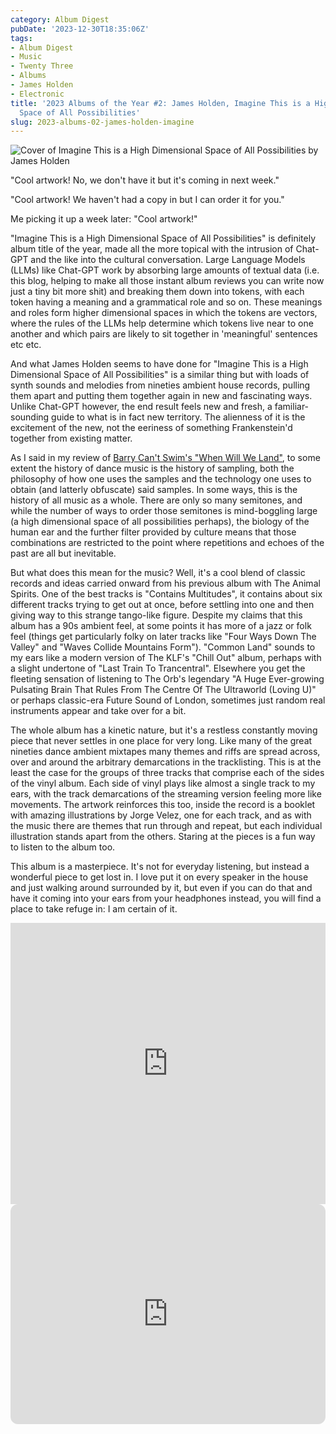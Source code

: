 ```yaml
---
category: Album Digest
pubDate: '2023-12-30T18:35:06Z'
tags:
- Album Digest
- Music
- Twenty Three
- Albums
- James Holden
- Electronic
title: '2023 Albums of the Year #2: James Holden, Imagine This is a High Dimensional
  Space of All Possibilities'
slug: 2023-albums-02-james-holden-imagine
---
```

![Cover of Imagine This is a High Dimensional Space of All Possibilities by James Holden](../../assets/images/albums-2023/james-holden-imagine.jpeg)

"Cool artwork! No, we don't have it but it's coming in next week."

"Cool artwork! We haven't had a copy in but I can order it for you."

Me picking it up a week later: "Cool artwork!"

"Imagine This is a High Dimensional Space of All Possibilities" is definitely album title of the year, made all the more topical with the intrusion of Chat-GPT and the like into the cultural conversation. Large Language Models (LLMs) like Chat-GPT work by absorbing large amounts of textual data (i.e. this blog, helping to make all those instant album reviews you can write now just a tiny bit more shit) and breaking them down into tokens, with each token having a meaning and a grammatical role and so on. These meanings and roles form higher dimensional spaces in which the tokens are vectors, where the rules of the LLMs help determine which tokens live near to one another and which pairs are likely to sit together in 'meaningful' sentences etc etc. 

And what James Holden seems to have done for "Imagine This is a High Dimensional Space of All Possibilities" is a similar thing but with loads of synth sounds and melodies from nineties ambient house records, pulling them apart and putting them together again in new and fascinating ways. Unlike Chat-GPT however, the end result feels new and fresh, a familiar-sounding guide to what is in fact new territory. The alienness of it is the excitement of the new, not the eeriness of something Frankenstein'd together from existing matter.

As I said in my review of [Barry Can't Swim's "When Will We Land"](/2023-albums-03-barry-cant-swim-when-will-we-land), to some extent the history of dance music is the history of sampling, both the philosophy of how one uses the samples and the technology one uses to obtain (and latterly obfuscate) said samples. In some ways, this is the history of all music as a whole. There are only so many semitones, and while the number of ways to order those semitones is mind-boggling large (a high dimensional space of all possibilities perhaps), the biology of the human ear and the further filter provided by culture means that those combinations are restricted to the point where repetitions and echoes of the past are all but inevitable.

But what does this mean for the music? Well, it's a cool blend of classic records and ideas carried onward from his previous album with The Animal Spirits. One of the best tracks is "Contains Multitudes", it contains about six different tracks trying to get out at once, before settling into one and then giving way to this strange tango-like figure. Despite my claims that this album has a 90s ambient feel, at some points it has more of a jazz or folk feel (things get particularly folky on later tracks like "Four Ways Down The Valley" and "Waves Collide Mountains Form"). "Common Land" sounds to my ears like a modern version of The KLF's "Chill Out" album, perhaps with a slight undertone of "Last Train To Trancentral". Elsewhere you get the fleeting sensation of listening to The Orb's legendary "A Huge Ever-growing Pulsating Brain That Rules From The Centre Of The Ultraworld (Loving U)" or perhaps classic-era Future Sound of London, sometimes just random real instruments appear and take over for a bit.

The whole album has a kinetic nature, but it's a restless constantly moving piece that never settles in one place for very long. Like many of the great nineties dance ambient mixtapes many themes and riffs are spread across, over and around the arbitrary demarcations in the tracklisting. This is at the least the case for the groups of three tracks that comprise each of the sides of the vinyl album. Each side of vinyl plays like almost a single track to my ears, with the track demarcations of the streaming version feeling more like movements. The artwork reinforces this too, inside the record is a booklet with amazing illustrations by Jorge Velez, one for each track, and as with the music there are themes that run through and repeat, but each individual illustration stands apart from the others. Staring at the pieces is a fun way to listen to the album too.

This album is a masterpiece. It's not for everyday listening, but instead a wonderful piece to get lost in. I love put it on every speaker in the house and just walking around surrounded by it, but even if you can do that and have it coming into your ears from your headphones instead, you will find a place to take refuge in: I am certain of it.

<iframe allow="autoplay *; encrypted-media *;" frameborder="0" height="450" style="width:100%;max-width:660px;overflow:hidden;background:transparent;" sandbox="allow-forms allow-popups allow-same-origin allow-scripts allow-storage-access-by-user-activation allow-top-navigation-by-user-activation" src="https://embed.music.apple.com/gb/album/imagine-this-is-a-high-dimensional-space-of/1663100602"></iframe>

<iframe style="border-radius:12px" src="https://open.spotify.com/embed/album/4c04wXoadgnqqrxeDUCnFP?utm_source=generator" width="100%" height="352" frameBorder="0" allowfullscreen="" allow="autoplay; clipboard-write; encrypted-media; fullscreen; picture-in-picture" loading="lazy"></iframe>